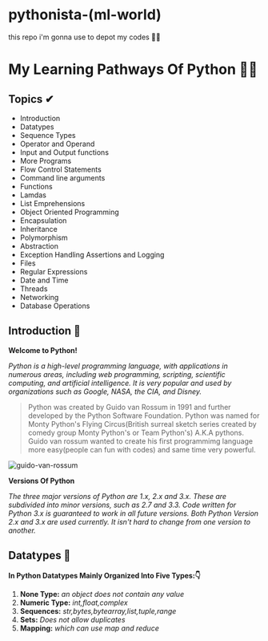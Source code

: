 # pythonista-(ml-world)
this repo i'm gonna use to depot my codes 🗽🚀

# My Learning Pathways Of Python 🐍🚀

 ## Topics ✔

* Introduction
* Datatypes
* Sequence Types
* Operator and Operand
* Input and Output functions
* More Programs
* Flow Control Statements
* Command line arguments
* Functions
* Lamdas
* List Emprehensions
* Object Oriented Programming
* Encapsulation
* Inheritance
* Polymorphism
* Abstraction
* Exception Handling Assertions and Logging
* Files
* Regular Expressions
* Date and Time
* Threads
* Networking
* Database Operations

## Introduction 🐸

__Welcome to Python!__

_Python is a high-level programming language, with applications in numerous areas, including web programming, scripting, scientific computing, and artificial intelligence._
_It is very popular and used by organizations such as Google, NASA, the CIA, and Disney._

> Python was created by Guido van Rossum in 1991 and further developed by the Python Software Foundation.
> Python was named for Monty Python's Flying Circus(British surreal sketch series created by comedy group
Monty Python's or Team Python's) A.K.A pythons.
> Guido van rossum wanted to create his first programmimg  language more easy(people can fun with codes)
and same time very powerful.

![guido-van-rossum](https://tinyurl.com/y79bjxrn)

__Versions Of Python__

_The three major versions of Python are 1.x, 2.x and 3.x. These are subdivided into minor versions, such as 2.7 and 3.3._
_Code written for Python 3.x is guaranteed to work in all future versions._
_Both Python Version 2.x and 3.x are used currently._
_It isn't hard to change from one version to another._

## Datatypes 🦗

__In Python Datatypes Mainly Organized Into Five Types:👇__

1. **None Type:** _an object does not contain any value_
2. **Numeric Type:** _int,float,complex_
3. **Sequences:** _str,bytes,bytearray,list,tuple,range_
4. **Sets:** _Does not allow duplicates_
5. **Mapping:** _which can use map and reduce_



